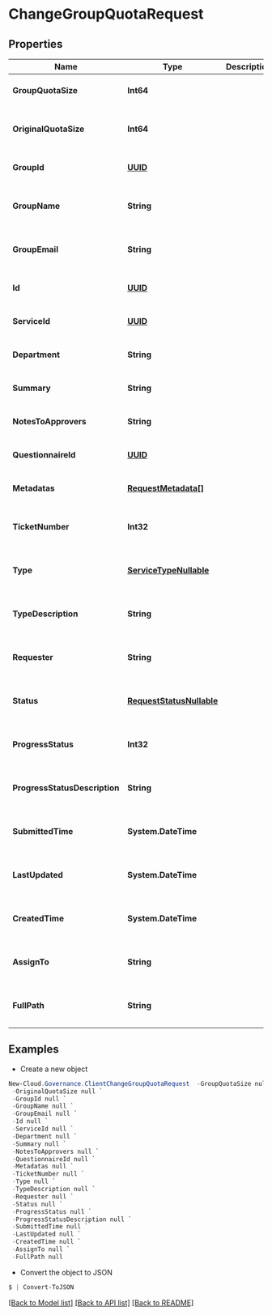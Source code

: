 # ChangeGroupQuotaRequest
## Properties

Name | Type | Description | Notes
------------ | ------------- | ------------- | -------------
**GroupQuotaSize** | **Int64** |  | [optional] [default to null]
**OriginalQuotaSize** | **Int64** |  | [optional] [readonly] [default to null]
**GroupId** | [**UUID**](UUID.md) |  | [optional] [default to null]
**GroupName** | **String** |  | [optional] [readonly] [default to null]
**GroupEmail** | **String** |  | [optional] [readonly] [default to null]
**Id** | [**UUID**](UUID.md) |  | [optional] [default to null]
**ServiceId** | [**UUID**](UUID.md) |  | [optional] [default to null]
**Department** | **String** |  | [optional] [default to null]
**Summary** | **String** |  | [optional] [default to null]
**NotesToApprovers** | **String** |  | [optional] [default to null]
**QuestionnaireId** | [**UUID**](UUID.md) |  | [optional] [default to null]
**Metadatas** | [**RequestMetadata[]**](RequestMetadata.md) |  | [optional] [default to null]
**TicketNumber** | **Int32** |  | [optional] [readonly] [default to null]
**Type** | [**ServiceTypeNullable**](ServiceTypeNullable.md) |  | [optional] [readonly] [default to null]
**TypeDescription** | **String** |  | [optional] [readonly] [default to null]
**Requester** | **String** |  | [optional] [readonly] [default to null]
**Status** | [**RequestStatusNullable**](RequestStatusNullable.md) |  | [optional] [readonly] [default to null]
**ProgressStatus** | **Int32** |  | [optional] [readonly] [default to null]
**ProgressStatusDescription** | **String** |  | [optional] [readonly] [default to null]
**SubmittedTime** | **System.DateTime** |  | [optional] [readonly] [default to null]
**LastUpdated** | **System.DateTime** |  | [optional] [readonly] [default to null]
**CreatedTime** | **System.DateTime** |  | [optional] [readonly] [default to null]
**AssignTo** | **String** |  | [optional] [readonly] [default to null]
**FullPath** | **String** |  | [optional] [readonly] [default to null]

## Examples

- Create a new object
```powershell
New-Cloud.Governance.ClientChangeGroupQuotaRequest  -GroupQuotaSize null `
 -OriginalQuotaSize null `
 -GroupId null `
 -GroupName null `
 -GroupEmail null `
 -Id null `
 -ServiceId null `
 -Department null `
 -Summary null `
 -NotesToApprovers null `
 -QuestionnaireId null `
 -Metadatas null `
 -TicketNumber null `
 -Type null `
 -TypeDescription null `
 -Requester null `
 -Status null `
 -ProgressStatus null `
 -ProgressStatusDescription null `
 -SubmittedTime null `
 -LastUpdated null `
 -CreatedTime null `
 -AssignTo null `
 -FullPath null
```

- Convert the object to JSON
```powershell
$ | Convert-ToJSON
```


[[Back to Model list]](../README.md#documentation-for-models) [[Back to API list]](../README.md#documentation-for-api-endpoints) [[Back to README]](../README.md)

